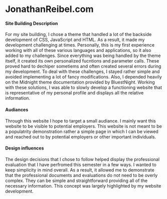 # JonathanReibel.com

#### Site Building Description
For my site building, I chose a theme that handled a lot of the backside development of CSS, JavaScript and HTML. As a result, it made my development challenging at times. Personally, this is my first experience working with all of these various languages and applications, so it also added to my challenges. Since everything was being handled by the theme itself, it created its own personalized fucntions and parameter calls. These proved hard to dechiper sometiems and often created several errors during my development. To deal with these challenges, I stayed rather simple and avoided implementing a lot of fancy modifications. Also, I depended heavily on the Midnight theme documentation provided by BluestNight. Working with these solutions, I was able to slowly develop a functioning website that is representative of my personal profile and displays all the relative information. 

#### Audiances
Through this website I hope to target a small audiance. I mainly want this website to be visible to potential employers. This website is not meant to be a populatrity demonstration rather a simple page in which I can be viewed and reached out to by potential employers or other important individuals. 

#### Design influences
The design decisions that I chose to follow helped display the professional evaluation that I have perfromed this semester in a few ways. I wanted to keep simplicity in mind overall. As a result, it allowed me to demonstrate that the professional documents and evaluations do not need to be overly complex. They can be simple and straightforward providing all of the necessary information. This concept was largely highlighted by my website development.
